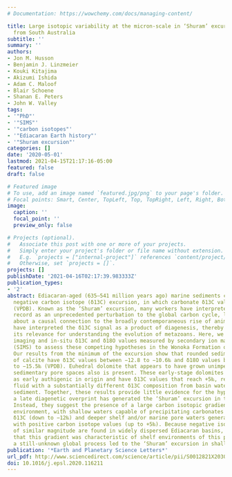 ```yaml
---
# Documentation: https://wowchemy.com/docs/managing-content/

title: Large isotopic variability at the micron-scale in ‘Shuram’ excursion carbonates
  from South Australia
subtitle: ''
summary: ''
authors:
- Jon M. Husson
- Benjamin J. Linzmeier
- Kouki Kitajima
- Akizumi Ishida
- Adam C. Maloof
- Blair Schoene
- Shanan E. Peters
- John W. Valley
tags:
- '"PhD"'
- '"SIMS"'
- '"carbon isotopes"'
- '"Ediacaran Earth history"'
- '"Shuram excursion"'
categories: []
date: '2020-05-01'
lastmod: 2021-04-15T21:17:16-05:00
featured: false
draft: false

# Featured image
# To use, add an image named `featured.jpg/png` to your page's folder.
# Focal points: Smart, Center, TopLeft, Top, TopRight, Left, Right, BottomLeft, Bottom, BottomRight.
image:
  caption: ''
  focal_point: ''
  preview_only: false

# Projects (optional).
#   Associate this post with one or more of your projects.
#   Simply enter your project's folder or file name without extension.
#   E.g. `projects = ["internal-project"]` references `content/project/deep-learning/index.md`.
#   Otherwise, set `projects = []`.
projects: []
publishDate: '2021-04-16T02:17:39.983333Z'
publication_types:
- '2'
abstract: Ediacaran-aged (635–541 million years ago) marine sediments contain a large
  negative carbon isotope (δ13C) excursion, in which carbonate δ13C values reach −12‰
  (VPDB). Known as the ‘Shuram’ excursion, many workers have interpreted this δ13C
  record as an unprecedented perturbation to the global carbon cycle, leading to speculation
  about a causal connection to the broadly contemporaneous rise of animal life. Others
  have interpreted the δ13C signal as a product of diagenesis, thereby minimizing
  its relevance for understanding the evolution of metazoans. Here, we present SEM
  imaging and in-situ δ13C and δ18O values measured by secondary ion mass spectrometry
  (SIMS) to assess these competing hypotheses in the Wonoka Formation of South Australia.
  Our results from the minimum of the excursion show that rounded sedimentary grains
  of calcite have δ13C values between −12.8 to −10.6‰ and δ18O values between −17.8
  to −15.5‰ (VPDB). Euhedral dolomite that appears to have grown unimpeded in open
  sedimentary pore spaces also is present. These early-stage dolomites are interpreted
  as early authigenic in origin and have δ13C values that reach +5‰, requiring a formation
  fluid with a substantially different δ13C composition from basin waters or bulk
  sediment. Together, these results provide little evidence for the hypothesis that
  a late diagenetic overprint has generated the ‘Shuram’ excursion in the Wonoka.
  Instead, they suggest the presence of a large carbon isotopic gradient in the surface
  environment, with shallow waters capable of precipitating carbonates with very low
  δ13C (down to −12‰) and deeper shelf and/or marine pore waters generating carbonates
  with positive carbon isotope values (up to +5‰). Because negative isotope excursions
  of similar magnitude are found in widely dispersed Ediacaran basins, it is likely
  that this gradient was characteristic of shelf environments of this period and that
  a still-unknown global process led to the ‘Shuram’ excursion in shallow water carbonates.
publication: '*Earth and Planetary Science Letters*'
url_pdf: http://www.sciencedirect.com/science/article/pii/S0012821X20301540
doi: 10.1016/j.epsl.2020.116211
---
```

